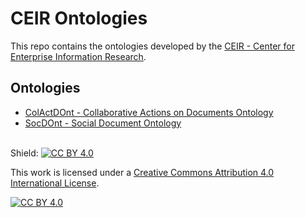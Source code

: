 # CEIR Ontologies

This repo contains the ontologies developed by the [CEIR - Center for Enterprise Information Research](https://ceir.de/).

## Ontologies
- [ColActDOnt - Collaborative Actions on Documents Ontology](ColActDOnt/current/ColActDOnt.html)
- [SocDOnt - Social Document Ontology](SocDOnt/current/SocDOnt.html) 

\
Shield: [![CC BY 4.0][cc-by-shield]][cc-by]

This work is licensed under a
[Creative Commons Attribution 4.0 International License][cc-by].

[![CC BY 4.0][cc-by-image]][cc-by]

[cc-by]: http://creativecommons.org/licenses/by/4.0/
[cc-by-image]: https://i.creativecommons.org/l/by/4.0/88x31.png
[cc-by-shield]: https://img.shields.io/badge/License-CC%20BY%204.0-lightgrey.svg